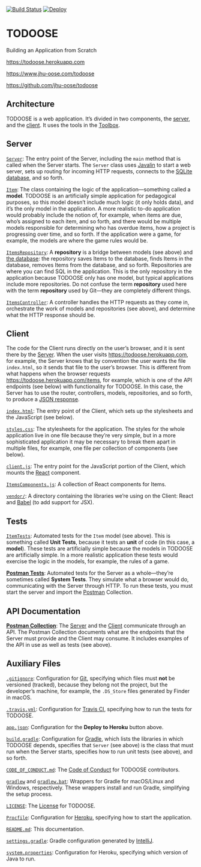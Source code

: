 [![Build Status](https://travis-ci.com/jhu-oose/todoose.svg?branch=master)](https://travis-ci.com/jhu-oose/todoose)
[![Deploy](https://www.herokucdn.com/deploy/button.svg)](https://heroku.com/deploy)

TODOOSE
=======

Building an Application from Scratch

https://todoose.herokuapp.com

https://www.jhu-oose.com/todoose

https://github.com/jhu-oose/todoose

Architecture
------------

TODOOSE is a web application. It’s divided in two components, the [server](#server), and the [client](#client). It uses the tools in the [Toolbox](https://www.jhu-oose.com/toolbox/).

Server
------

[`Server`](/src/main/java/com/jhuoose/todoose/Server.java): The entry point of the Server, including the `main` method that is called when the Server starts. The `Server` class uses [Javalin](https://www.jhu-oose.com/toolbox/#web-server-javalin) to start a web server, sets up routing for incoming HTTP requests, connects to the [SQLite database](https://www.jhu-oose.com/toolbox/#database-management-systemdbms-sqlite), and so forth.

[`Item`](/src/main/java/com/jhuoose/todoose/models/Item.java): The class containing the logic of the application—something called a **model**. TODOOSE is an artificially simple application for pedagogical purposes, so this model doesn’t include much logic (it only holds data), and it’s the only model in the application. A more realistic to-do application would probably include the notion of, for example, when items are due, who’s assigned to each item, and so forth, and there would be multiple models responsible for determining who has overdue items, how a project is progressing over time, and so forth. If the application were a game, for example, the models are where the game rules would be.

[`ItemsRepository`](/src/main/java/com/jhuoose/todoose/repositories/ItemsRepository.java): A **repository** is a bridge between models (see above) and [the database](https://www.jhu-oose.com/toolbox/#database-management-systemdbms-sqlite): the repository saves Items to the database, finds Items in the database, removes Items from the database, and so forth. Repositories are where you can find SQL in the application. This is the only repository in the application because TODOOSE only has one model, but typical applications include more repositories. Do not confuse the term **repository** used here with the term **repository** used by Git—they are completely different things.

[`ItemsController`](/src/main/java/com/jhuoose/todoose/controllers/ItemsController.java): A controller handles the HTTP requests as they come in, orchestrate the work of models and repositories (see above), and determine what the HTTP response should be.

Client
------

The code for the Client runs directly on the user’s browser, and it is sent there by the [Server](#server). When the user visits <https://todoose.herokuapp.com>, for example, the Server knows that by convention the user wants the file `index.html`, so it sends that file to the user’s browser. This is different from what happens when the browser requests <https://todoose.herokuapp.com/items>, for example, which is one of the API endpoints (see below) with functionality for TODOOSE. In this case, the Server has to use the router, controllers, models, repositories, and so forth, to produce a [JSON response](https://www.jhu-oose.com/toolbox/#data-interchange-format-javascript-object-notationjson).

[`index.html`](/src/main/resources/public/index.html): The entry point of the Client, which sets up the stylesheets and the JavaScript (see below).

[`styles.css`](/src/main/resources/public/stylesheets/styles.css): The stylesheets for the application. The styles for the whole application live in one file because they’re very simple, but in a more sophisticated application it may be necessary to break them apart in multiple files, for example, one file per collection of components (see below).

[`client.js`](/src/main/resources/public/javascripts/client.js): The entry point for the JavaScript portion of the Client, which mounts the [React](https://www.jhu-oose.com/toolbox/#user-interface-builder-react) component.

[`ItemsComponents.js`](/src/main/resources/public/javascripts/components/ItemsComponents.js): A collection of React components for Items.

[`vendor/`](/src/main/resources/public/javascripts/vendor): A directory containing the libraries we’re using on the Client: React and [Babel](https://babeljs.io) (to add support for JSX).

Tests
-----

[`ItemTests`](/src/test/java/com/jhuoose/todoose/models/ItemTests.java): Automated tests for the `Item` model (see above). This is something called **Unit Tests**, because it tests an **unit** of code (in this case, a **model**). These tests are artificially simple because the models in TODOOSE are artificially simple. In a more realistic application these tests would exercise the logic in the models, for example, the rules of a game.

[**Postman Tests**](/documentation/TODOOSE.postman_collection.json): Automated tests for the Server as a whole—they’re sometimes called **System Tests**. They simulate what a browser would do, communicating with the Server through HTTP. To run these tests, you must start the server and import the [Postman](https://www.jhu-oose.com/toolbox/#application-programming-interfaceapi-development-environmentade-postman) Collection.

API Documentation
-----------------

[**Postman Collection**](/documentation/TODOOSE.postman_collection.json): The [Server](#server) and the [Client](#client) communicate through an API. The Postman Collection documents what are the endpoints that the Server must provide and the Client may consume. It includes examples of the API in use as well as tests (see above).

Auxiliary Files
---------------

[`.gitignore`](/.gitignore): Configuration for [Git](https://www.jhu-oose.com/toolbox/#version-control-systemvcs-git), specifying which files must **not** be versioned (tracked), because they belong not the project, but the developer’s machine, for example, the `.DS_Store` files generated by Finder in macOS.

[`.travis.yml`](/.travis.yml): Configuration for [Travis CI](https://www.jhu-oose.com/toolbox/#continuous-integrationci-server-travisci), specifying how to run the tests for TODOOSE.

[`app.json`](/app.json): Configuration for the **Deploy to Heroku** button above.

[`build.gradle`](/build.gradle): Configuration for [Gradle](https://www.jhu-oose.com/toolbox/#build-system-gradle), which lists the libraries in which TODOOSE depends, specifies that `Server` (see above) is the class that must run when the Server starts, specifies how to run unit tests (see above), and so forth.

[`CODE_OF_CONDUCT.md`](/CODE_OF_CONDUCT.md): The [Code of Conduct](https://www.contributor-covenant.org/version/1/4/code-of-conduct) for TODOOSE contributors.

[`gradlew`](/gradlew) and [`gradlew.bat`](/gradlew.bat): Wrappers for Gradle for macOS/Linux and Windows, respectively. These wrappers install and run Gradle, simplifying the setup process.

[`LICENSE`](/LICENSE): The [License](https://choosealicense.com/licenses/mit/) for TODOOSE.

[`Procfile`](/Procfile): Configuration for [Heroku](https://www.jhu-oose.com/toolbox/#platform-heroku), specifying how to start the application.

[`README.md`](/README.md): This documentation.

[`settings.gradle`](/settings.gradle): Gradle configuration generated by [IntelliJ](https://www.jhu-oose.com/toolbox/#integrated-development-environmentide-intellijidea).

[`system.properties`](/system.properties): Configuration for Heroku, specifying which version of Java to run.
